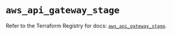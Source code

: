 # `aws_api_gateway_stage`

Refer to the Terraform Registry for docs: [`aws_api_gateway_stage`](https://registry.terraform.io/providers/hashicorp/aws/5.94.1/docs/resources/api_gateway_stage).
